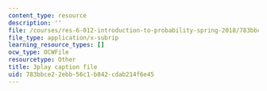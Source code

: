 ```yaml
---
content_type: resource
description: ''
file: /courses/res-6-012-introduction-to-probability-spring-2018/783bbce22ebb56c1b842cdab214f6e45_mgAhDIdbUK8.vtt
file_type: application/x-subrip
learning_resource_types: []
ocw_type: OCWFile
resourcetype: Other
title: 3play caption file
uid: 783bbce2-2ebb-56c1-b842-cdab214f6e45
---
```

